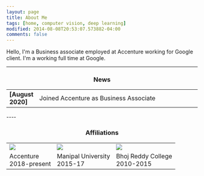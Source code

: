 ```yaml
---
layout: page
title: About Me
tags: [home, computer vision, deep learning]
modified: 2014-08-08T20:53:07.573882-04:00
comments: false
---
```


Hello, I'm a Business associate employed at Accenture working for Google client. I'm a working full time at Google.


----

<h3 align="center">News</h3>
<table class='news-table'>
    <col width="15%">
    <col width="85%">
    <tr>
        <td valign="top"><strong>[August 2020]</strong></td>
        <td>  Joined Accenture as Business Associate
        </td>
    </tr>
</table>
----


<h3 align="center">Affiliations</h3>
<table align="center" class='affl-pic'>
    <tr>
        <td>
            <a href="https://www.epfl.ch/schools/ic//">
            <img src="/images/epfl_logo.png"></a>
        </td>
         <td>
            <a href="https://research.samsung.com//">
            <img src="/images/samsung_logo.png"></a>
        </td>
        <td>
            <a href="http://www.iitkgp.ac.in//">
            <img src="/images/kgp_logo.png"></a>
        </td>
    <tr>
    <tr>
        <td>Accenture<br>2018-present</td>
        <td>Manipal University<br>2015-17</td>
        <td>Bhoj Reddy College<br>2010-2015</td>
    </tr>
</table>
